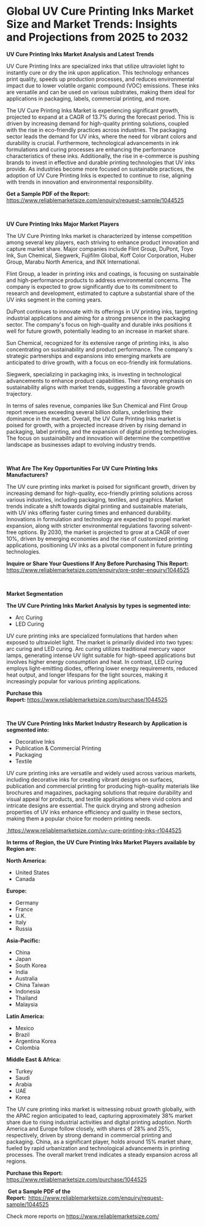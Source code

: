 <p><h1>Global UV Cure Printing Inks Market Size and Market Trends: Insights and Projections from 2025 to 2032</h1></p><p><strong>UV Cure Printing Inks Market Analysis and Latest Trends</strong></p>
<p><p>UV Cure Printing Inks are specialized inks that utilize ultraviolet light to instantly cure or dry the ink upon application. This technology enhances print quality, speeds up production processes, and reduces environmental impact due to lower volatile organic compound (VOC) emissions. These inks are versatile and can be used on various substrates, making them ideal for applications in packaging, labels, commercial printing, and more.</p><p>The UV Cure Printing Inks Market is experiencing significant growth, projected to expand at a CAGR of 13.7% during the forecast period. This is driven by increasing demand for high-quality printing solutions, coupled with the rise in eco-friendly practices across industries. The packaging sector leads the demand for UV inks, where the need for vibrant colors and durability is crucial. Furthermore, technological advancements in ink formulations and curing processes are enhancing the performance characteristics of these inks. Additionally, the rise in e-commerce is pushing brands to invest in effective and durable printing technologies that UV inks provide. As industries become more focused on sustainable practices, the adoption of UV Cure Printing Inks is expected to continue to rise, aligning with trends in innovation and environmental responsibility.</p></p>
<p><strong>Get a Sample PDF of the Report:&nbsp;</strong> <a href="https://www.reliablemarketsize.com/enquiry/request-sample/1044525?utm_campaign=2005&utm_medium=2&utm_source=Github&utm_content=ia&utm_term=11012025&utm_id=uv-cure-printing-inks">https://www.reliablemarketsize.com/enquiry/request-sample/1044525</a></p>
<p>&nbsp;</p>
<p><strong>UV Cure Printing Inks Major Market Players</strong></p>
<p><p>The UV Cure Printing Inks market is characterized by intense competition among several key players, each striving to enhance product innovation and capture market share. Major companies include Flint Group, DuPont, Toyo Ink, Sun Chemical, Siegwerk, Fujifilm Global, Koff Color Corporation, Huber Group, Marabu North America, and INX International.</p><p>Flint Group, a leader in printing inks and coatings, is focusing on sustainable and high-performance products to address environmental concerns. The company is expected to grow significantly due to its commitment to research and development, estimated to capture a substantial share of the UV inks segment in the coming years.</p><p>DuPont continues to innovate with its offerings in UV printing inks, targeting industrial applications and aiming for a strong presence in the packaging sector. The company's focus on high-quality and durable inks positions it well for future growth, potentially leading to an increase in market share.</p><p>Sun Chemical, recognized for its extensive range of printing inks, is also concentrating on sustainability and product performance. The company's strategic partnerships and expansions into emerging markets are anticipated to drive growth, with a focus on eco-friendly ink formulations.</p><p>Siegwerk, specializing in packaging inks, is investing in technological advancements to enhance product capabilities. Their strong emphasis on sustainability aligns with market trends, suggesting a favorable growth trajectory.</p><p>In terms of sales revenue, companies like Sun Chemical and Flint Group report revenues exceeding several billion dollars, underlining their dominance in the market. Overall, the UV Cure Printing Inks market is poised for growth, with a projected increase driven by rising demand in packaging, label printing, and the expansion of digital printing technologies. The focus on sustainability and innovation will determine the competitive landscape as businesses adapt to evolving industry trends.</p></p>
<p>&nbsp;</p>
<p><strong>What Are The Key Opportunities For UV Cure Printing Inks Manufacturers?</strong></p>
<p><p>The UV cure printing inks market is poised for significant growth, driven by increasing demand for high-quality, eco-friendly printing solutions across various industries, including packaging, textiles, and graphics. Market trends indicate a shift towards digital printing and sustainable materials, with UV inks offering faster curing times and enhanced durability. Innovations in formulation and technology are expected to propel market expansion, along with stricter environmental regulations favoring solvent-free options. By 2030, the market is projected to grow at a CAGR of over 10%, driven by emerging economies and the rise of customized printing applications, positioning UV inks as a pivotal component in future printing technologies.</p></p>
<p><strong>Inquire or Share Your Questions If Any Before Purchasing This Report:</strong> <a href="https://www.reliablemarketsize.com/enquiry/pre-order-enquiry/1044525?utm_campaign=2005&utm_medium=2&utm_source=Github&utm_content=ia&utm_term=11012025&utm_id=uv-cure-printing-inks">https://www.reliablemarketsize.com/enquiry/pre-order-enquiry/1044525</a></p>
<p>&nbsp;</p>
<p><strong>Market Segmentation</strong></p>
<p><strong>The UV Cure Printing Inks Market Analysis by types is segmented into:</strong></p>
<p><ul><li>Arc Curing</li><li>LED Curing</li></ul></p>
<p><p>UV cure printing inks are specialized formulations that harden when exposed to ultraviolet light. The market is primarily divided into two types: arc curing and LED curing. Arc curing utilizes traditional mercury vapor lamps, generating intense UV light suitable for high-speed applications but involves higher energy consumption and heat. In contrast, LED curing employs light-emitting diodes, offering lower energy requirements, reduced heat output, and longer lifespans for the light sources, making it increasingly popular for various printing applications.</p></p>
<p><strong>Purchase this Report:&nbsp;</strong><a href="https://www.reliablemarketsize.com/purchase/1044525?utm_campaign=2005&utm_medium=2&utm_source=Github&utm_content=ia&utm_term=11012025&utm_id=uv-cure-printing-inks">https://www.reliablemarketsize.com/purchase/1044525</a></p>
<p>&nbsp;</p>
<p><strong>The UV Cure Printing Inks Market Industry Research by Application is segmented into:</strong></p>
<p><ul><li>Decorative Inks</li><li>Publication & Commercial Printing</li><li>Packaging</li><li>Textile</li></ul></p>
<p><p>UV cure printing inks are versatile and widely used across various markets, including decorative inks for creating vibrant designs on surfaces, publication and commercial printing for producing high-quality materials like brochures and magazines, packaging solutions that require durability and visual appeal for products, and textile applications where vivid colors and intricate designs are essential. The quick drying and strong adhesion properties of UV inks enhance efficiency and quality in these sectors, making them a popular choice for modern printing needs.</p></p>
<p><a href="https://www.reliablemarketsize.com/uv-cure-printing-inks-r1044525?utm_campaign=2005&utm_medium=2&utm_source=Github&utm_content=ia&utm_term=11012025&utm_id=uv-cure-printing-inks">&nbsp;https://www.reliablemarketsize.com/uv-cure-printing-inks-r1044525</a></p>
<p><strong>In terms of Region, the UV Cure Printing Inks Market Players available by Region are:</strong></p>
<p>
    <p> <strong> North America: </strong>
        <ul>
            <li>United States</li>
            <li>Canada</li>
        </ul>
        </p> 
    <p> <strong> Europe: </strong>
        <ul>
            <li>Germany</li>
            <li>France</li>
            <li>U.K.</li>
            <li>Italy</li>
            <li>Russia</li>
        </ul>
        </p> 
    <p> <strong> Asia-Pacific: </strong>
        <ul>
            <li>China</li>
            <li>Japan</li>
            <li>South Korea</li>
            <li>India</li>
            <li>Australia</li>
            <li>China Taiwan</li>
            <li>Indonesia</li>
            <li>Thailand</li>
            <li>Malaysia</li>
        </ul>
        </p> 
    <p> <strong> Latin America: </strong>
        <ul>
            <li>Mexico</li>
            <li>Brazil</li>
            <li>Argentina Korea</li>
            <li>Colombia</li>
        </ul>
        </p> 
    <p> <strong> Middle East & Africa: </strong>
        <ul>
            <li>Turkey</li>
            <li>Saudi</li>
            <li>Arabia</li>
            <li>UAE</li>
            <li>Korea</li>
        </ul>
    </p>
    </p>
<p><p>The UV cure printing inks market is witnessing robust growth globally, with the APAC region anticipated to lead, capturing approximately 38% market share due to rising industrial activities and digital printing adoption. North America and Europe follow closely, with shares of 28% and 25%, respectively, driven by strong demand in commercial printing and packaging. China, as a significant player, holds around 15% market share, fueled by rapid urbanization and technological advancements in printing processes. The overall market trend indicates a steady expansion across all regions.</p></p>
<p><strong>Purchase this Report: </strong><a href="https://www.reliablemarketsize.com/purchase/1044525?utm_campaign=2005&utm_medium=2&utm_source=Github&utm_content=ia&utm_term=11012025&utm_id=uv-cure-printing-inks">https://www.reliablemarketsize.com/purchase/1044525</a></p>
<p>&nbsp;<strong>Get a Sample PDF of the Report:&nbsp;&nbsp;</strong><a href="https://www.reliablemarketsize.com/enquiry/request-sample/1044525?utm_campaign=2005&utm_medium=2&utm_source=Github&utm_content=ia&utm_term=11012025&utm_id=uv-cure-printing-inks">https://www.reliablemarketsize.com/enquiry/request-sample/1044525</a></p>
<p><strong></strong></p>
<p>Check more reports on <a href="https://www.reliablemarketsize.com/?utm_campaign=2005&utm_medium=2&utm_source=Github&utm_content=ia&utm_term=11012025&utm_id=uv-cure-printing-inks">https://www.reliablemarketsize.com/</a></p>